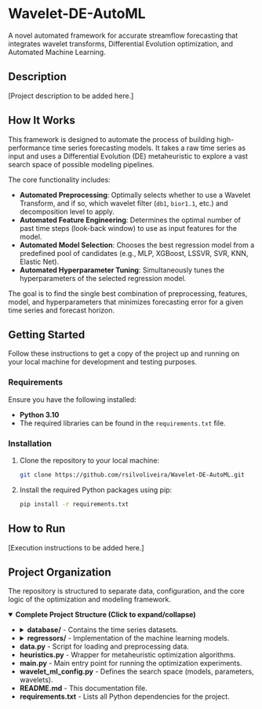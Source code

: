# Wavelet-DE-AutoML

A novel automated framework for accurate streamflow forecasting that integrates wavelet transforms, Differential Evolution optimization, and Automated Machine Learning.

## Description

[Project description to be added here.]

## How It Works

This framework is designed to automate the process of building high-performance time series forecasting models. It takes a raw time series as input and uses a Differential Evolution (DE) metaheuristic to explore a vast search space of possible modeling pipelines.

The core functionality includes:

* **Automated Preprocessing**: Optimally selects whether to use a Wavelet Transform, and if so, which wavelet filter (`db1`, `bior1.1`, etc.) and decomposition level to apply.
* **Automated Feature Engineering**: Determines the optimal number of past time steps (look-back window) to use as input features for the model.
* **Automated Model Selection**: Chooses the best regression model from a predefined pool of candidates (e.g., MLP, XGBoost, LSSVR, SVR, KNN, Elastic Net).
* **Automated Hyperparameter Tuning**: Simultaneously tunes the hyperparameters of the selected regression model.

The goal is to find the single best combination of preprocessing, features, model, and hyperparameters that minimizes forecasting error for a given time series and forecast horizon.

## Getting Started

Follow these instructions to get a copy of the project up and running on your local machine for development and testing purposes.

### Requirements

Ensure you have the following installed:

* **Python 3.10**
* The required libraries can be found in the `requirements.txt` file. 

### Installation

1.  Clone the repository to your local machine:
    ```bash
    git clone https://github.com/rsilvoliveira/Wavelet-DE-AutoML.git
    ```

2.  Install the required Python packages using pip:
    ```bash
    pip install -r requirements.txt
    ```

## How to Run

[Execution instructions to be added here.]

## Project Organization

The repository is structured to separate data, configuration, and the core logic of the optimization and modeling framework.

<details open>
<summary><strong>Complete Project Structure (Click to expand/collapse)</strong></summary>
<ul>
    <li>
        <details>
            <summary><strong>database/</strong> - Contains the time series datasets.</summary>
            <ul>
                <li>
                    <details>
                        <summary><strong>basins/</strong> - Data from river basins.</summary>
                        <ul>
                            <li><strong>daily/</strong></li>
                            <li><strong>hourly/</strong></li>
                            <li><strong>monthly/</strong></li>
                        </ul>
                    </details>
                </li>
                <li>
                    <details>
                        <summary><strong>hydroelectric plants/</strong> - Data from hydroelectric plants.</summary>
                        <ul>
                            <li><strong>daily/</strong></li>
                            <li><strong>monthly/</strong></li>
                        </ul>
                    </details>
                </li>
                <li>
                    <details>
                        <summary><strong>stations/</strong> - Data from monitoring stations.</summary>
                        <ul>
                            <li><strong>daily/</strong></li>
                            <li><strong>monthly/</strong></li>
                        </ul>
                    </details>
                </li>
            </ul>
        </details>
    </li>
    <li>
        <details>
            <summary><strong>regressors/</strong> - Implementation of the machine learning models.</summary>
            <ul>
                <li><code>auto_ml.py</code></li>
                <li><code>conv_lstm_regressor.py</code></li>
                <li><code>ELM.py</code></li>
                <li><code>elm_regressor.py</code></li>
                <li><code>elm_regressor_ver2.py</code></li>
                <li><code>__init__.py</code></li>
                <li><code>knn_regressor.py</code></li>
                <li>
                    <details>
                        <summary><strong>linear/</strong></summary>
                        <ul>
                            <li><code>elastic_net_regressor.py</code></li>
                            <li><code>lasso_regressor.py</code></li>
                            <li><code>linear_regressor.py</code></li>
                            <li><code>ridge_regressor.py</code></li>
                        </ul>
                    </details>
                </li>
                <li><code>lssvr_regressor.py</code></li>
                <li><code>lssvr_regressor_ver2.py</code></li>
                <li><code>lstm_regressor.py</code></li>
                <li><code>mlp_regressor.py</code></li>
                <li><code>regressors.py</code></li>
                <li><code>svr_regressor.py</code></li>
                <li><code>xgb_regressor.py</code></li>
            </ul>
        </details>
    </li>
    <li><strong>data.py</strong> - Script for loading and preprocessing data.</li>
    <li><strong>heuristics.py</strong> - Wrapper for metaheuristic optimization algorithms.</li>
    <li><strong>main.py</strong> - Main entry point for running the optimization experiments.</li>
    <li><strong>wavelet_ml_config.py</strong> - Defines the search space (models, parameters, wavelets).</li>
    <li><strong>README.md</strong> - This documentation file.</li>
    <li><strong>requirements.txt</strong> - Lists all Python dependencies for the project.</li>
</ul>
</details>